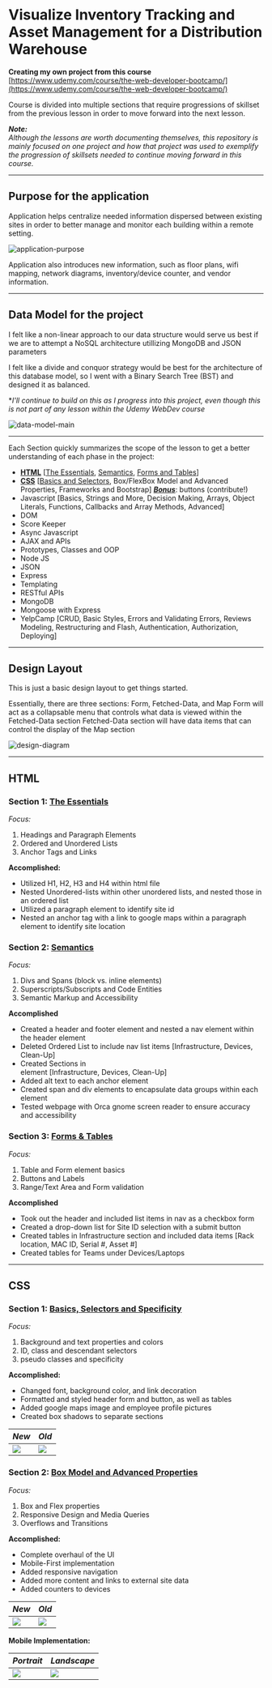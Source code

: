 # **Visualize Inventory Tracking and Asset Management for a Distribution Warehouse** <br/>

**Creating my own project from this course** <br/>
[https://www.udemy.com/course/the-web-developer-bootcamp/](https://www.udemy.com/course/the-web-developer-bootcamp/) <br/>

Course is divided into multiple sections that require progressions of skillset from the previous lesson in order to move forward into the next lesson.<br/>

_**Note:**_ <br/>
_Although the lessons are worth documenting themselves, this repository is mainly focused on one project and how that project was used to exemplify the progression of skillsets needed to continue moving forward in this course._ <br/>

<hr>

## **Purpose for the application** <br/>

Application helps centralize needed information dispersed between existing sites in order to better manage and monitor each building within a remote setting. <br/>

![application-purpose](Images/readmeMAIN/DesignPurpose.png)

Application also introduces new information, such as floor plans, wifi mapping, network diagrams, inventory/device counter, and vendor information. 

<hr>

## **Data Model for the project** <br/>

I felt like a non-linear approach to our data structure would serve us best if we are to attempt a NoSQL architecture utillizing MongoDB and JSON parameters <br/>

I felt like a divide and conquor strategy would be best for the architecture of this database model, so I went with a Binary Search Tree (BST) and designed it as balanced.

**I'll continue to build on this as I progress into this project, even though this is not part of any lesson within the Udemy WebDev course*

![data-model-main](Images/readmeMAIN/data-model-main.png)

<hr>

Each Section quickly summarizes the scope of the lesson to get a better understanding of each phase in the project:
- **[HTML](/HTML)** [[The Essentials](HTML/README.md/#section-1-the-essentials), [Semantics](HTML/README.md/#section-2-semantics), [Forms and Tables](HTML/README.md/#section-3-forms-tables)]
- **[CSS](/CSS)** [[Basics and Selectors](https://github.com/B-Renz/Udemy-WebDev/tree/main/CSS#section-1-basics-selectors-and-specificity), Box/FlexBox Model and Advanced Properties, Frameworks and Bootstrap] ***[Bonus](https://github.com/B-Renz/Udemy-WebDev/tree/main/CSS/Buttons)***: buttons (contribute!)
- Javascript [Basics, Strings and More, Decision Making, Arrays, Object Literals, Functions, Callbacks and Array Methods, Advanced]
- DOM
- Score Keeper
- Async Javascript
- AJAX and APIs
- Prototypes, Classes and OOP
- Node JS
- JSON
- Express
- Templating
- RESTful APIs
- MongoDB
- Mongoose with Express
- YelpCamp [CRUD, Basic Styles, Errors and Validating Errors, Reviews Modeling, Restructuring and Flash, Authentication, Authorization, Deploying]

<hr>

## **Design Layout** <br/>
This is just a basic design layout to get things started. 

Essentially, there are three sections: Form, Fetched-Data, and Map
Form will act as a collapsable menu that controls what data is viewed within the Fetched-Data section
Fetched-Data section will have data items that can control the display of the Map section

![design-diagram](Images/readmeMAIN/DesignGifREADME.gif)

<hr>

## HTML

### Section 1: [The Essentials](https://codepen.io/b-renz/full/rNdwYPG)
*Focus:*
1. Headings and Paragraph Elements
2. Ordered and Unordered Lists
3. Anchor Tags and Links

**Accomplished:**
- Utilized H1, H2, H3 and H4 within html file
- Nested Unordered-lists within other unordered lists, and nested those in an ordered list
- Utilized a paragraph element to identify site id 
- Nested an anchor tag with a link to google maps within a paragraph element to identify site location
  
### Section 2: [Semantics](https://codepen.io/b-renz/full/YzarGbm)
*Focus:*
1. Divs and Spans (block vs. inline elements)
2. Superscripts/Subscripts and Code Entities
3. Semantic Markup and Accessibility 

**Accomplished**
- Created a header and footer element and nested a nav element within the header element
- Deleted Ordered List to include nav list items [Infrastructure, Devices, Clean-Up]
- Created Sections in <main> element [Infrastructure, Devices, Clean-Up]
- Added alt text to each anchor element
- Created span and div elements to encapsulate data groups within each <main> element
- Tested webpage with Orca gnome screen reader to ensure accuracy and accessibility
	
### Section 3: [Forms & Tables](https://codepen.io/b-renz/full/yLKvQep)
*Focus:*
1. Table and Form element basics
2. Buttons and Labels
3. Range/Text Area and Form validation

**Accomplished**
- Took out the header and included list items in nav as a checkbox form
- Created a drop-down list for Site ID selection with a submit button
- Created tables in Infrastructure section and included data items [Rack location, MAC ID, Serial #, Asset #]
- Created tables for Teams under Devices/Laptops

<hr>

## CSS

### Section 1: [Basics, Selectors and Specificity](https://codepen.io/b-renz/full/rNdvqWO)
*Focus:*
1. Background and text properties and colors
2. ID, class and descendant selectors
3. pseudo classes and specificity

**Accomplished:**
- Changed font, background color, and link decoration
- Formatted and styled header form and button, as well as tables
- Added google maps image and employee profile pictures
- Created box shadows to separate sections

| *New* | *Old* |
| ----- | ----- |
| ![](https://github.com/B-Renz/Udemy-WebDev/blob/5e41b8577d8bb2095d4f383a07b70e8cb6b94030/Images/New-CSS-Section1-cropped.gif) | ![](https://github.com/B-Renz/Udemy-WebDev/blob/d7f8584a47cb06e8fb16473aab0fba40e5e8000e/Images/Old-CSS-Section1-cropped.gif) |

	
### Section 2: [Box Model and Advanced Properties](#)
*Focus:*
1. Box and Flex properties
2. Responsive Design and Media Queries
3. Overflows and Transitions
	
**Accomplished:**
- Complete overhaul of the UI
- Mobile-First implementation 
- Added responsive navigation
- Added more content and links to external site data
- Added counters to devices
	
| *New* | *Old* |
| ----- | ----- |
| ![](https://github.com/B-Renz/Udemy-WebDev/blob/b3bcf5debbecefbc034b141888d144db6eb6b66a/Images/New-CSS-Section2.gif) | ![](https://github.com/B-Renz/Udemy-WebDev/blob/5e41b8577d8bb2095d4f383a07b70e8cb6b94030/Images/New-CSS-Section1-cropped.gif) |
	
	
**Mobile Implementation:**
	
| *Portrait* | *Landscape* |
| ----- | ----- |
| ![](https://github.com/B-Renz/Udemy-WebDev/blob/b3bcf5debbecefbc034b141888d144db6eb6b66a/Images/MobilePortrait-CSS-Section2.gif) | ![](https://github.com/B-Renz/Udemy-WebDev/blob/b3bcf5debbecefbc034b141888d144db6eb6b66a/Images/MobileLandscape-CSS-Section2.gif) |
